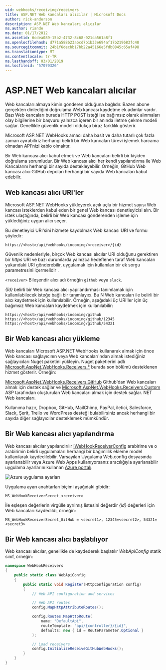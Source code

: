 ```yaml
---
uid: webhooks/receiving/receivers
title: ASP.NET Web kancaları alıcılar | Microsoft Docs
author: rick-anderson
description: ASP.NET Web kancaları alıcılar
ms.author: riande
ms.date: 01/17/2012
ms.assetid: 6cdea089-15b2-4732-8c68-921ca561a8f1
ms.openlocfilehash: d771a588b23abcd7b1b33e694af17b219683fc48
ms.sourcegitcommit: 24b1f6decbb17bb22a45166e5fdb0845c65af498
ms.translationtype: MT
ms.contentlocale: tr-TR
ms.lasthandoff: 03/01/2019
ms.locfileid: "57070326"
---
```

# <a name="aspnet-webhooks-receivers"></a>ASP.NET Web kancaları alıcılar

Web kancaları almaya kimin gönderen olduğuna bağlıdır. Bazen abone gerçekten dinlediğini doğrulama Web kancası kaydetme ek adımlar vardır. Bazı Web kancaları burada HTTP POST isteği ise bağımsız olarak alınmaları olay bilgilerine bir başvuru yalnızca içeren bir anında iletme çekme modeli sağlar. Genellikle güvenlik modeli oldukça biraz farklılık gösterir.

Microsoft ASP.NET WebHooks amacı daha basit ve daha tutarlı çok fazla zaman ayırabiliriz herhangi belirli bir Web kancaları türevi işlemek harcama olmadan API'nizi kablo olmaktır.

Bir Web kancası alıcı kabul etmek ve Web kancaları belirli bir kişiden doğrulama sorumludur. Bir Web kancası alıcı her kendi yapılandırma ile Web Kancalarını herhangi bir sayıda destekleyebilir. Örneğin, GitHub Web kancası alıcı GitHub depoları herhangi bir sayıda Web kancaları kabul edebilir.

## <a name="webhook-receiver-uris"></a>Web kancası alıcı URI'ler

Microsoft ASP.NET WebHooks yükleyerek açık uçlu bir hizmet sayısı Web kancası isteklerden kabul eden bir genel Web kancası denetleyicisi alın. Bir istek ulaştığında, belirli bir Web kancası gönderenden işleme için yüklediğiniz uygun alıcı seçer.

Bu denetleyici URI'sini hizmete kaydolmak Web kancası URI ve formu şöyledir:

```
https://<host>/api/webhooks/incoming/<receiver>/{id}
```

Güvenlik nedenleriyle, birçok Web kancası alıcılar URI olduğunu gerektiren bir *https* URI ve bazı durumlarda yalnızca hedeflenen taraf Web kancaları yukarıdaki URI gönderebilir, uygulamak için kullanılan bir ek sorgu parametresini içermelidir .

`<receiver>` Bileşendir alıcı adı örneğin `github` veya `slack`.

*{İd}* belirli bir Web kancası alıcı yapılandırması tanımlamak için kullanılabilecek isteğe bağlı bir tanımlayıcı. Bu N Web kancaları ile belirli bir alıcı kaydetmek için kullanılabilir. Örneğin, aşağıdaki üç URI'ler için üç bağımsız Web kancaları kaydetmek için kullanılabilir:

```
https://<host>/api/webhooks/incoming/github
https://<host>/api/webhooks/incoming/github/12345
https://<host>/api/webhooks/incoming/github/54321
```

## <a name="installing-a-webhook-receiver"></a>Bir Web kancası alıcı yükleme

Web kancaları Microsoft ASP.NET WebHooks kullanarak almak için önce Web kancası sağlayıcının veya Web kancaları'ndan almak istediğiniz sağlayıcıları Nuget paketini yükleyin. Nuget paketlerini adlı [Microsoft.AspNet.WebHooks.Receivers.*](https://www.nuget.org/packages?q=Microsoft.AspNet.WebHooks.Receivers) burada son bölümü desteklenen hizmet gösterir. Örneğin:

[Microsoft.AspNet.WebHooks.Receivers.GitHub](https://www.nuget.org/packages?q=Microsoft.AspNet.WebHooks.Receivers.GitHub) Github'dan Web kancaları almak için destek sağlar ve [Microsoft.AspNet.WebHooks.Receivers.Custom](https://www.nuget.org/packages?q=Microsoft.AspNet.WebHooks.Receivers.Custom) ASP tarafından oluşturulan Web kancaları almak için destek sağlar. NET Web kancaları.

Kullanıma hazır, Dropbox, GitHub, MailChimp, PayPal, iletici, Salesforce, Slack, Şerit, Trello ve WordPress desteği bulabilirsiniz ancak herhangi bir sayıda diğer sağlayıcılar desteklemek mümkündür.

## <a name="configuring-a-webhook-receiver"></a>Bir Web kancası alıcı yapılandırma

Web kancası alıcılar yapılandırılır [IWebHookReceiverConfig](https://github.com/aspnet/WebHooks/blob/master/src/Microsoft.AspNet.WebHooks.Receivers/WebHooks/IWebHookReceiverConfig.cs) arabirime ve o arabirimin belirli uygulamaları herhangi bir bağımlılık ekleme model kullanılarak kaydedilebilir. Varsayılan Uygulama Web.config dosyasında ayarlanabilir veya Azure Web Apps kullanıyorsanız aracılığıyla ayarlanabilir uygulama ayarlarını kullanan [Azure portalı](https://portal.azure.com/).

![Azure uygulama ayarları](_static/AzureAppSettings.png)

Uygulama ayarı anahtarları biçimi aşağıdaki gibidir:

```
MS_WebHookReceiverSecret_<receiver>
```

İle eşleşen değerlerin virgülle ayrılmış listesini değerdir *{id}* değerleri için Web kancaları kaydedildi, örneğin:

```
MS_WebHookReceiverSecret_GitHub = <secret1>, 12345=<secret2>, 54321=<secret3>
```

## <a name="initializing-a-webhook-receiver"></a>Bir Web kancası alıcı başlatılıyor

Web kancası alıcılar, genellikle de kaydederek başlatılır *WebApiConfig* statik sınıf, örneğin:

```csharp
namespace WebHookReceivers
{
    public static class WebApiConfig
    {
        public static void Register(HttpConfiguration config)
        {
            // Web API configuration and services

            // Web API routes
            config.MapHttpAttributeRoutes();

            config.Routes.MapHttpRoute(
                name: "DefaultApi",
                routeTemplate: "api/{controller}/{id}",
                defaults: new { id = RouteParameter.Optional }
            );

            // Load receivers
            config.InitializeReceiveGitHubWebHooks();
        }
    }
}
```
